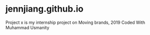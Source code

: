 # jennjiang.github.io
Project x is my internship project on Moving brands, 2019
Coded With Muhammad Usmanity 
